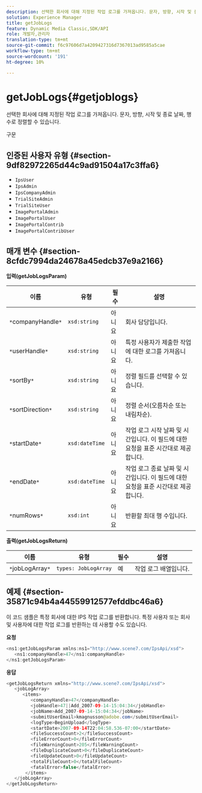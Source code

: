 ```yaml
---
description: 선택한 회사에 대해 지정된 작업 로그를 가져옵니다. 문자, 방향, 시작 및 종료 날짜, 행 수로 정렬할 수 있습니다.
solution: Experience Manager
title: getJobLogs
feature: Dynamic Media Classic,SDK/API
role: 개발자,관리자
translation-type: tm+mt
source-git-commit: f6c97606d7a4209427316d7367013ad9585a5cae
workflow-type: tm+mt
source-wordcount: '191'
ht-degree: 10%

---
```



# getJobLogs{#getjoblogs}

선택한 회사에 대해 지정된 작업 로그를 가져옵니다. 문자, 방향, 시작 및 종료 날짜, 행 수로 정렬할 수 있습니다.

구문

## 인증된 사용자 유형 {#section-9df82972265d44c9ad91504a17c3ffa6}

* `IpsUser`
* `IpsAdmin`
* `IpsCompanyAdmin`
* `TrialSiteAdmin`
* `TrialSiteUser`
* `ImagePortalAdmin`
* `ImagePortalUser`
* `ImagePortalContrib`
* `ImagePortalContribUser`

## 매개 변수 {#section-8cfdc7994da24678a45edcb37e9a2166}

**입력(getJobLogsParam)**

| 이름 | 유형 | 필수 | 설명 |
|---|---|---|---|
| `*`companyHandle`*` | `xsd:string` | 아니요 | 회사 담당입니다. |
| `*`userHandle`*` | `xsd:string` | 아니요 | 특정 사용자가 제출한 작업에 대한 로그를 가져옵니다. |
| `*`sortBy`*` | `xsd:string` | 아니요 | 정렬 필드를 선택할 수 있습니다. |
| `*`sortDirection`*` | `xsd:string` | 아니요 | 정렬 순서(오름차순 또는 내림차순). |
| `*`startDate`*` | `xsd:dateTime` | 아니요 | 작업 로그 시작 날짜 및 시간입니다. 이 필드에 대한 요청을 표준 시간대로 제공합니다. |
| `*`endDate`*` | `xsd:dateTime` | 아니요 | 작업 로그 종료 날짜 및 시간입니다. 이 필드에 대한 요청을 표준 시간대로 제공합니다. |
| `*`numRows`*` | `xsd:int` | 아니요 | 반환할 최대 행 수입니다. |

**출력(getJobLogsReturn)**

| 이름 | 유형 | 필수 | 설명 |
|---|---|---|---|
| `*`jobLogArray`*` | `types: JobLogArray` | 예 | 작업 로그 배열입니다. |

## 예제 {#section-35871c94b4a44559912577efddbc46a6}

이 코드 샘플은 특정 회사에 대한 IPS 작업 로그를 반환합니다. 특정 사용자 또는 회사 및 사용자에 대한 작업 로그를 반환하는 데 사용할 수도 있습니다.

**요청**

```java
<ns1:getJobLogsParam xmlns:ns1="http://www.scene7.com/IpsApi/xsd">
   <ns1:companyHandle>47</ns1:companyHandle>
</ns1:getJobLogsParam>
```

**응답**

```java
<getJobLogsReturn xmlns="http://www.scene7.com/IpsApi/xsd">
   <jobLogArray>
      <items>
         <companyHandle>47</companyHandle>
         <jobHandle>47||Add_2007-09-14-15:04:34</jobHandle>
         <jobName>Add_2007-09-14-15:04:34</jobName>
         <submitUserEmail>kmagnusson@adobe.com</submitUserEmail>
         <logType>BeginUpload</logType>
         <startDate>2007-09-14T22:04:58.536-07:00</startDate>
         <fileSuccessCount>2</fileSuccessCount>
         <fileErrorCount>0</fileErrorCount>
         <fileWarningCount>205</fileWarningCount>
         <fileDuplicateCount>0</fileDuplicateCount>
         <fileUpdateCount>0</fileUpdateCount>
         <totalFileCount>0</totalFileCount>
         <fatalError>false</fatalError>
       </items>
   </jobLogArray>
</getJobLogsReturn>
```

